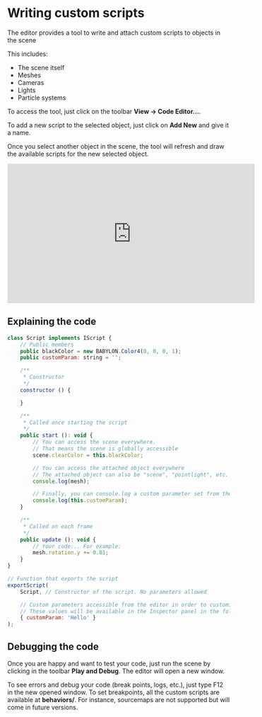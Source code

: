 # Writing custom scripts

The editor provides a tool to write and attach custom scripts to objects in the scene

This includes:
* The scene itself
* Meshes
* Cameras
* Lights
* Particle systems

To access the tool, just click on the toolbar **View -> Code Editor...**.

To add a new script to the selected object, just click on **Add New** and give it a name.

Once you select another object in the scene, the tool will refresh and draw the available scripts for the new selected object.

<iframe width="560" height="315" src="https://www.youtube.com/embed/6U87lDX8i3A" frameborder="0" allow="autoplay; encrypted-media" allowfullscreen></iframe>

## Explaining the code

```javascript
class Script implements IScript {
    // Public members
    public blackColor = new BABYLON.Color4(0, 0, 0, 1);
    public customParam: string = '';

    /**
     * Constructor
     */
    constructor () {

    }

    /**
     * Called once starting the script
     */
    public start (): void {
        // You can access the scene everywhere.
        // That means the scene is globally accessible
        scene.clearColor = this.blackColor;

        // You can access the attached object everywhere
        // The attached object can also be "scene", "pointlight", etc.
        console.log(mesh);

        // Finally, you can console.log a custom parameter set from the editor
        console.log(this.customParam);
    }

    /**
     * Called on each frame
     */
    public update (): void {
        // Your code... For example:
        mesh.rotation.y += 0.01;
    }
}

// Function that exports the script
exportScript(
    Script, // Constructor of the script. No parameters allowed

    // Custom parameters accessible from the editor in order to customize the script.
    // These values will be available in the Inspector panel in the folder 'Script'
    { customParam: 'Hello' }
);
```

## Debugging the code
Once you are happy and want to test your code, just run the scene by clicking in the toolbar **Play and Debug**. The editor will open a new window.

To see errors and debug your code (break points, logs, etc.), just type F12 in the new opened window. To set breakpoints, all the custom scripts are available at **behaviors/**. For instance, sourcemaps are not supported but will come in future versions.
